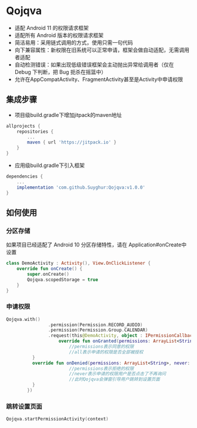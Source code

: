 # Qojqva

* 适配 Android 11 的权限请求框架
* 适配所有 Android 版本的权限请求框架
* 简洁易用：采用链式调用的方式，使用只需一句代码
* 向下兼容属性：新权限在旧系统可以正常申请，框架会做自动适配，无需调用者适配
* 自动检测错误：如果出现低级错误框架会主动抛出异常给调用者（仅在 Debug 下判断，把 Bug 扼杀在摇篮中）
* 允许在AppCompatActivity、FragmentActivity甚至是Activity中申请权限

## 集成步骤

* 项目级build.gradle下增加jitpack的maven地址
```groovy
allprojects {
	repositories {
		...
		maven { url 'https://jitpack.io' }
	}
}
```

* 应用级build.gradle下引入框架
```groovy
dependencies {
	...
	implementation 'com.github.Suyghur:Qojqva:v1.0.0'
}
```

## 如何使用

### 分区存储

如果项目已经适配了 Android 10 分区存储特性，请在 Application#onCreate中设置

```kotlin
class DemoActivity : Activity(), View.OnClickListener {
	override fun onCreate() {
		super.onCreate()
		Qojqva.scopedStorage = true
	}
}
```

### 申请权限

```kotlin
Qojqva.with()
				.permission(Permission.RECORD_AUDIO)
				.permission(Permission.Group.CALENDAR)
				.request(this@DemoActivity, object : IPermissionCallback {
					override fun onGranted(permissions: ArrayList<String>, all: Boolean) {
						//permissions表示同意的权限
						//all表示申请的权限是否全部被授权
          }
          override fun onDenied(permissions: ArrayList<String>, never: Boolean) {
						//permissions表示拒绝的权限
						//never表示申请的权限用户是否点击了不再询问
						//此时Qojqva会弹窗引导用户跳转到设置页面
          }
        })
```

### 跳转设置页面

```kotlin
Qojqva.startPermissionActivity(context)
```


